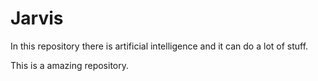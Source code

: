 # Jarvis
In this repository there is artificial intelligence and it can do a lot of stuff.

This is a amazing repository.
